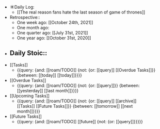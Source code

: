 - ☀️Daily Log:
    - [[The real reason fans hate the last season of game of thrones]]
- Retrospective::
    - One week ago: [[October 24th, 2021]]
    - One month ago: 
    - One quarter ago: [[July 31st, 2021]]
    - One year ago: [[October 31st, 2020]]
- Daily Stoic::
    - 
- [[Tasks]]
    - {{query: {and: [[roam/TODO]] {not: {or: [[query]] [[Overdue Tasks]]}} {between: [[today]] [[today]]}}}}
- [[Overdue Tasks]]
    - {{query: {and: [[roam/TODO]] {not: {or: [[query]]}} {between: [[yesterday]] [[last month]]}}}}
- [[Upcoming Tasks]]
    - {{query: {and: [[roam/TODO]] {not: {or: [[query]] [[archive]] [[Tasks]] [[Future Tasks]]}} {between: [[tomorrow]] [[next month]]}}}}
- [[Future Tasks]]
    - {{query: {and: [[roam/TODO]] [[future]] {not: {or: [[query]]}}}}}
